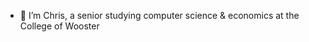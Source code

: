 - 👋 I’m Chris, a senior studying computer science & economics at the College of Wooster

<!---
clee24/clee24 is a ✨ special ✨ repository because its `README.md` (this file) appears on your GitHub profile.
You can click the Preview link to take a look at your changes.
--->
